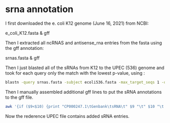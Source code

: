 # srna annotation

I first downloaded the e. coli K12 genome (June 16, 2021) from NCBI:

e_coli_K12.fasta & gff

Then I extracted all ncRNAS and antisense_rna entries from the fasta using the gff annotation:

srnas.fasta & gff 

Then I just blasted all of the sRNAs from K12 to the UPEC (536) genome and took for each
query only the match with the lowest p-value, using :

```bash
blastn -query srnas.fasta -subject ecoli536.fasta -max_target_seqs 1 -out blast_srnas.txt -outfmt 6
```

Then I manually assembled additional gff lines to put the sRNA annotations to the gff file.

```bash
awk '{if ($9<$10) {print "CP000247.1\tGenbank\tsRNA\t" $9 "\t" $10 "\t.\t+\t.\tID=" $1 ";gene=" $1 ";locus_tag=" $1;} else print "CP000247.1\tGenbank\tsRNA\t" $10 "\t" $9 "\t.\t-\t.\tID=" $1 ";gene=" $1 ";locus_tag=" $1}' blast_srnas.txt >> ../reference_sequences/ecoli536_sRNAs.gff3 
```

Now the rederence UPEC file contains added sRNA entries.
